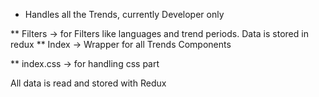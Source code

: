 * Handles all the Trends, currently Developer only

** Filters -> for Filters like languages and trend periods. Data is stored in redux
** Index   -> Wrapper for all Trends Components

** index.css -> for handling css part

All data is read and stored with Redux
